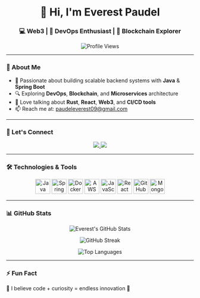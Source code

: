 <h1 align="center">👋 Hi, I'm Everest Paudel</h1>
<h3 align="center">💻 Web3 | 🔧 DevOps Enthusiast | 🔗 Blockchain Explorer</h3>

<p align="center">
  <img src="https://komarev.com/ghpvc/?username=everestp&label=Profile%20views&color=0e75b6&style=flat" alt="Profile Views"/>
</p>

---

### 🌱 About Me
- 🚀 Passionate about building scalable backend systems with **Java** & **Spring Boot**  
- 🔍 Exploring **DevOps**, **Blockchain**, and **Microservices** architecture  
- 💬 Love talking about **Rust**, **React**, **Web3**, and **CI/CD tools**  
- 📫 Reach me at: [paudeleverest09@gmail.com](mailto:paudeleverest09@gmail.com)

---

### 🔗 Let's Connect

<p align="center">
  <a href="https://linkedin.com/in/everestp" target="_blank">
    <img src="https://img.shields.io/badge/LinkedIn-0A66C2?style=for-the-badge&logo=linkedin&logoColor=white" />
  </a>
  <a href="https://www.leetcode.com/everestp" target="_blank">
    <img src="https://img.shields.io/badge/LeetCode-FFA116?style=for-the-badge&logo=leetcode&logoColor=black" />
  </a>
</p>

---

### 🛠️ Technologies & Tools
<p align="center">
  <img src="https://cdn.jsdelivr.net/gh/devicons/devicon/icons/java/java-original.svg" width="40" height="40" alt="Java"/>
  <img src="https://cdn.jsdelivr.net/gh/devicons/devicon/icons/spring/spring-original.svg" width="40" height="40" alt="Spring Boot"/>
  <img src="https://cdn.jsdelivr.net/gh/devicons/devicon/icons/docker/docker-original.svg" width="40" height="40" alt="Docker"/>
  <img src="https://cdn.jsdelivr.net/gh/devicons/devicon/icons/amazonwebservices/amazonwebservices-original.svg" width="40" height="40" alt="AWS"/>
  <img src="https://cdn.jsdelivr.net/gh/devicons/devicon/icons/javascript/javascript-original.svg" width="40" height="40" alt="JavaScript"/>
  <img src="https://cdn.jsdelivr.net/gh/devicons/devicon/icons/react/react-original.svg" width="40" height="40" alt="React"/>
  <img src="https://cdn.jsdelivr.net/gh/devicons/devicon/icons/github/github-original.svg" width="40" height="40" alt="GitHub"/>
  <img src="https://cdn.jsdelivr.net/gh/devicons/devicon/icons/mongodb/mongodb-original.svg" width="40" height="40" alt="MongoDB"/>
</p>

---

### 📊 GitHub Stats

<p align="center">
  <img src="https://github-readme-stats.vercel.app/api?username=everestp&show_icons=true&theme=radical" alt="Everest's GitHub Stats" />
</p>

<p align="center">
  <img src="https://github-readme-streak-stats.herokuapp.com/?user=everestp&theme=radical" alt="GitHub Streak" />
</p>

<p align="center">
  <img src="https://github-readme-stats.vercel.app/api/top-langs/?username=everestp&layout=compact&theme=radical" alt="Top Languages" />
</p>

---

### ⚡ Fun Fact
🧠 I believe code + curiosity = endless innovation 🚀
